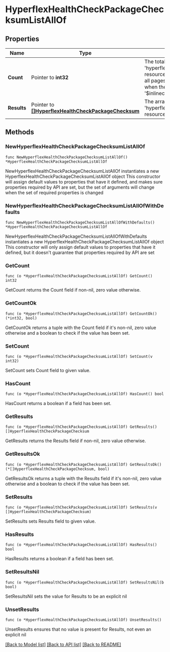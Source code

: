 # HyperflexHealthCheckPackageChecksumListAllOf

## Properties

Name | Type | Description | Notes
------------ | ------------- | ------------- | -------------
**Count** | Pointer to **int32** | The total number of &#39;hyperflex.HealthCheckPackageChecksum&#39; resources matching the request, accross all pages. The &#39;Count&#39; attribute is included when the HTTP GET request includes the &#39;$inlinecount&#39; parameter. | [optional] 
**Results** | Pointer to [**[]HyperflexHealthCheckPackageChecksum**](hyperflex.HealthCheckPackageChecksum.md) | The array of &#39;hyperflex.HealthCheckPackageChecksum&#39; resources matching the request. | [optional] 

## Methods

### NewHyperflexHealthCheckPackageChecksumListAllOf

`func NewHyperflexHealthCheckPackageChecksumListAllOf() *HyperflexHealthCheckPackageChecksumListAllOf`

NewHyperflexHealthCheckPackageChecksumListAllOf instantiates a new HyperflexHealthCheckPackageChecksumListAllOf object
This constructor will assign default values to properties that have it defined,
and makes sure properties required by API are set, but the set of arguments
will change when the set of required properties is changed

### NewHyperflexHealthCheckPackageChecksumListAllOfWithDefaults

`func NewHyperflexHealthCheckPackageChecksumListAllOfWithDefaults() *HyperflexHealthCheckPackageChecksumListAllOf`

NewHyperflexHealthCheckPackageChecksumListAllOfWithDefaults instantiates a new HyperflexHealthCheckPackageChecksumListAllOf object
This constructor will only assign default values to properties that have it defined,
but it doesn't guarantee that properties required by API are set

### GetCount

`func (o *HyperflexHealthCheckPackageChecksumListAllOf) GetCount() int32`

GetCount returns the Count field if non-nil, zero value otherwise.

### GetCountOk

`func (o *HyperflexHealthCheckPackageChecksumListAllOf) GetCountOk() (*int32, bool)`

GetCountOk returns a tuple with the Count field if it's non-nil, zero value otherwise
and a boolean to check if the value has been set.

### SetCount

`func (o *HyperflexHealthCheckPackageChecksumListAllOf) SetCount(v int32)`

SetCount sets Count field to given value.

### HasCount

`func (o *HyperflexHealthCheckPackageChecksumListAllOf) HasCount() bool`

HasCount returns a boolean if a field has been set.

### GetResults

`func (o *HyperflexHealthCheckPackageChecksumListAllOf) GetResults() []HyperflexHealthCheckPackageChecksum`

GetResults returns the Results field if non-nil, zero value otherwise.

### GetResultsOk

`func (o *HyperflexHealthCheckPackageChecksumListAllOf) GetResultsOk() (*[]HyperflexHealthCheckPackageChecksum, bool)`

GetResultsOk returns a tuple with the Results field if it's non-nil, zero value otherwise
and a boolean to check if the value has been set.

### SetResults

`func (o *HyperflexHealthCheckPackageChecksumListAllOf) SetResults(v []HyperflexHealthCheckPackageChecksum)`

SetResults sets Results field to given value.

### HasResults

`func (o *HyperflexHealthCheckPackageChecksumListAllOf) HasResults() bool`

HasResults returns a boolean if a field has been set.

### SetResultsNil

`func (o *HyperflexHealthCheckPackageChecksumListAllOf) SetResultsNil(b bool)`

 SetResultsNil sets the value for Results to be an explicit nil

### UnsetResults
`func (o *HyperflexHealthCheckPackageChecksumListAllOf) UnsetResults()`

UnsetResults ensures that no value is present for Results, not even an explicit nil

[[Back to Model list]](../README.md#documentation-for-models) [[Back to API list]](../README.md#documentation-for-api-endpoints) [[Back to README]](../README.md)


